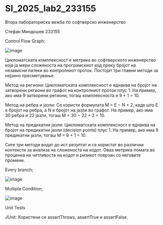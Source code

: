 # SI_2025_lab2_233155

Втора лабораториска вежба по софтверско инженерство

Стефан Миндошев 233155


Control Flow Graph:

![image](https://github.com/user-attachments/assets/c8b2fb46-10c4-4732-a128-fa91f61e0425)



Цикломатската комплексност е метрика во софтверското инженерство која ја мери сложеноста на програмскиот код преку бројот на независни патеки во контролниот проток. Постојат три главни методи за нејзино пресметување:

Метод на региони: Цикломатската комплексност е еднаква на бројот на затворени региони во графот на контролниот проток плус 1. На пример, ако има 9 затворени региони, тогаш комплексноста е 9 + 1 = 10.

Метод на ребра и јазли: Се користи формулата M = E − N + 2, каде што E е бројот на ребра, а N е бројот на јазли во графот. На пример, ако има 30 ребра и 22 јазли, тогаш M = 30 − 22 + 2 = 10.

Метод на предикатни јазли: Цикломатската комплексност е еднаква на бројот на предикатни јазли (decision points) плус 1. На пример, ако има 9 предикатни јазли, тогаш M = 9 + 1 = 10.

Сите три методи водат до ист резултат и се користат во различни контексти за анализа на сложеноста на кодот. Оваа метрика помага во проценка на читливоста на кодот и ризикот поврзан со неговите промени.




Every branch;

![image](https://github.com/user-attachments/assets/1875b56d-6c53-4e44-b017-98f202728174)



Multiple Condition;


![image](https://github.com/user-attachments/assets/750a4d06-6030-4e0d-b3e3-7ce47677c292)


Unit Tests


JUnit: Користени се assertThrows, assertTrue и assertFalse.
